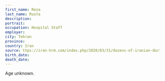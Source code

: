 ```yaml
---
first_name: Reza
last_name: Rusta
description: 
portrait: 
occupation: Hospital Staff
employer: 
city: Tehran
province: 
country: Iran
source: ttps://iran-hrm.com/index.php/2020/03/31/dozens-of-iranian-doctors-died-during-irans-coronavirus-crisis/
birth_date: 
death_date: 
---
```


Age unknown.